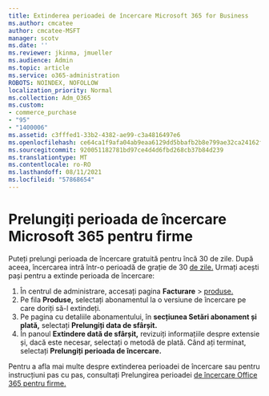 ```yaml
---
title: Extinderea perioadei de încercare Microsoft 365 for Business
ms.author: cmcatee
author: cmcatee-MSFT
manager: scotv
ms.date: ''
ms.reviewer: jkinma, jmueller
ms.audience: Admin
ms.topic: article
ms.service: o365-administration
ROBOTS: NOINDEX, NOFOLLOW
localization_priority: Normal
ms.collection: Adm_O365
ms.custom:
- commerce_purchase
- "95"
- "1400006"
ms.assetid: c3fffed1-33b2-4382-ae99-c3a4816497e6
ms.openlocfilehash: ce64ca1f9afa04ab9eaa6129dd5bbafb2b8e799ae32ca24162fd5c8bac7d84fd
ms.sourcegitcommit: 920051182781bd97ce4d4d6fbd268cb37b84d239
ms.translationtype: MT
ms.contentlocale: ro-RO
ms.lasthandoff: 08/11/2021
ms.locfileid: "57868654"
---
```

# <a name="extend-your-trial-for-microsoft-365-for-business"></a>Prelungiți perioada de încercare Microsoft 365 pentru firme

Puteți prelungi perioada de încercare gratuită pentru încă 30 de zile. După aceea, încercarea intră într-o perioadă de grație de 30 [de zile.](https://docs.microsoft.com/alchemyinsights/grace-period-for-microsoft-365-free-trial) Urmați acești pași pentru a extinde perioada de încercare:
  
1. În centrul de administrare, accesați pagina **Facturare** \> [produse.](https://go.microsoft.com/fwlink/p/?linkid=842054)
2. Pe fila **Produse,** selectați abonamentul la o versiune de încercare pe care doriți să-l extindeți.
3. Pe pagina cu detaliile abonamentului, în **secțiunea Setări abonament și plată,** selectați **Prelungiți data de sfârșit.**
4. În panoul **Extindere dată de sfârșit,** revizuiți informațiile despre extensie și, dacă este necesar, selectați o metodă de plată. Când ați terminat, selectați **Prelungiți perioada de încercare.**

Pentru a afla mai multe despre extinderea perioadei de încercare sau pentru instrucțiuni pas cu pas, consultați Prelungirea perioadei [de încercare Office 365 pentru firme.](https://docs.microsoft.com/microsoft-365/commerce/extend-your-trial)